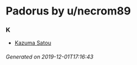 # Padorus by u/necrom89

### K
* [Kazuma Satou](https://github.com/shadow578/Project-Padoru/blob/master/table-of-contents/characters/KazumaSatou.md)

###### Generated on 2019-12-01T17:16:43
